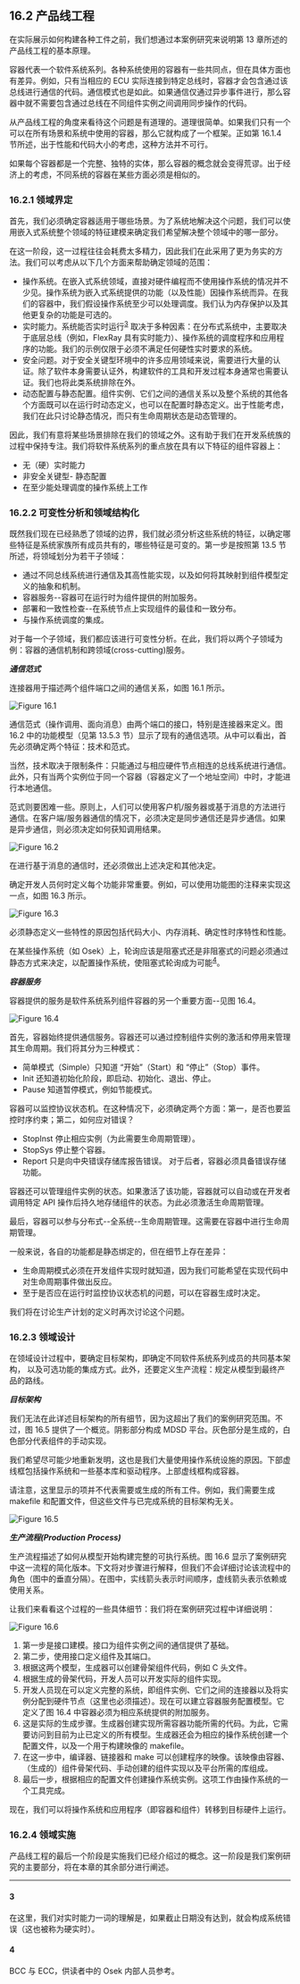 ## 16.2 产品线工程
在实际展示如何构建各种工件之前，我们想通过本案例研究来说明第 13 章所述的产品线工程的基本原理。

容器代表一个软件系统系列。各种系统使用的容器有一些共同点，但在具体方面也有差异。例如，只有当相应的 ECU 实际连接到特定总线时，容器才会包含通过该总线进行通信的代码。通信模式也是如此。如果通信仅通过异步事件进行，那么容器中就不需要包含通过总线在不同组件实例之间调用同步操作的代码。

从产品线工程的角度来看待这个问题是有道理的。道理很简单。如果我们只有一个可以在所有场景和系统中使用的容器，那么它就构成了一个框架。正如第 16.1.4 节所述，出于性能和代码大小的考虑，这种方法并不可行。

如果每个容器都是一个完整、独特的实体，那么容器的概念就会变得荒谬。出于经济上的考虑，不同系统的容器在某些方面必须是相似的。

### 16.2.1 领域界定
首先，我们必须确定容器适用于哪些场景。为了系统地解决这个问题，我们可以使用嵌入式系统整个领域的特征建模来确定我们希望解决整个领域中的哪一部分。

在这一阶段，这一过程往往会耗费太多精力，因此我们在此采用了更为务实的方法。我们可以考虑从以下几个方面来帮助确定领域的范围：
- 操作系统。在嵌入式系统领域，直接对硬件编程而不使用操作系统的情况并不少见。操作系统为嵌入式系统提供的功能（以及性能）因操作系统而异。在我们的容器中，我们假设操作系统至少可以处理调度。我们认为内存保护以及其他更复杂的功能是可选的。
- 实时能力。系统能否实时运行<sup>[3](#3)</sup> 取决于多种因素：在分布式系统中，主要取决于底层总线（例如，FlexRay 具有实时能力）、操作系统的调度程序和应用程序的功能。我们的示例仅限于必须不满足任何硬性实时要求的系统。
- 安全问题。对于安全关键型环境中的许多应用领域来说，需要进行大量的认证。除了软件本身需要认证外，构建软件的工具和开发过程本身通常也需要认证。我们也将此类系统排除在外。
- 动态配置与静态配置。组件实例、它们之间的通信关系以及整个系统的其他各个方面既可以在运行时动态定义，也可以在配置时静态定义。出于性能考虑，我们在此只讨论静态情况，而只有生命周期状态是动态管理的。

因此，我们有意将某些场景排除在我们的领域之外。这有助于我们在开发系统族的过程中保持专注。我们将软件系统系列的重点放在具有以下特征的组件容器上：
- 无（硬）实时能力
- 非安全关键型- 静态配置
- 在至少能处理调度的操作系统上工作

### 16.2.2 可变性分析和领域结构化
既然我们现在已经熟悉了领域的边界，我们就必须分析这些系统的特征，以确定哪些特征是系统家族所有成员共有的，哪些特征是可变的。第一步是按照第 13.5 节所述，将领域划分为若干子领域：
- 通过不同总线系统进行通信及其高性能实现，以及如何将其映射到组件模型定义的抽象和机制。
- 容器服务--容器可在运行时为组件提供的附加服务。
- 部署和一致性检查--在系统节点上实现组件的最佳和一致分布。
- 与操作系统调度的集成。

对于每一个子领域，我们都应该进行可变性分析。在此，我们将以两个子领域为例：容器的通信机制和跨领域(cross-cutting)服务。

***通信范式***

连接器用于描述两个组件端口之间的通信关系，如图 16.1 所示。

![Figure 16.1](../img/f16.1.png)

通信范式（操作调用、面向消息）由两个端口的接口，特别是连接器来定义。图 16.2 中的功能模型（见第 13.5.3 节）显示了现有的通信选项。从中可以看出，首先必须确定两个特征：技术和范式。

当然，技术取决于限制条件：只能通过与相应硬件节点相连的总线系统进行通信。此外，只有当两个实例位于同一个容器（容器定义了一个地址空间）中时，才能进行本地通信。

范式则要困难一些。原则上，人们可以使用客户机/服务器或基于消息的方法进行通信。在客户端/服务器通信的情况下，必须决定是同步通信还是异步通信。如果是异步通信，则必须决定如何获知调用结果。

![Figure 16.2](../img/f16.2.png)

在进行基于消息的通信时，还必须做出上述决定和其他决定。

确定开发人员何时定义每个功能非常重要。例如，可以使用功能图的注释来实现这一点，如图 16.3 所示。

![Figure 16.3](../img/f16.3.png)

必须静态定义一些特性的原因包括代码大小、内存消耗、确定性时序特性和性能。

在某些操作系统（如 Osek）上，轮询应该是阻塞式还是非阻塞式的问题必须通过静态方式来决定，以配置操作系统，使阻塞式轮询成为可能<sup>[4](#4)</sup>。

***容器服务***

容器提供的服务是软件系统系列组件容器的另一个重要方面--见图 16.4。

![Figure 16.4](../img/f16.4.png)

首先，容器始终提供通信服务。容器还可以通过控制组件实例的激活和停用来管理其生命周期。我们将其分为三种模式：
- 简单模式（Simple）只知道 “开始”（Start）和 “停止”（Stop）事件。
- Init 还知道初始化阶段，即启动、初始化、退出、停止。
- Pause 知道暂停模式，例如节能模式。

容器可以监控协议状态机。在这种情况下，必须确定两个方面：第一，是否也要监控时序约束；第二，如何应对错误？
- StopInst 停止相应实例（为此需要生命周期管理）。
- StopSys 停止整个容器。
- Report 只是向中央错误存储库报告错误。
对于后者，容器必须具备错误存储功能。

容器还可以管理组件实例的状态。如果激活了该功能，容器就可以自动或在开发者调用特定 API 操作后持久地存储组件的状态。为此必须激活生命周期管理。

最后，容器可以参与分布式--全系统--生命周期管理。这需要在容器中进行生命周期管理。

一般来说，各自的功能都是静态绑定的，但在细节上存在差异：
- 生命周期模式必须在开发组件实现时就知道，因为我们可能希望在实现代码中对生命周期事件做出反应。
- 至于是否应在运行时监控协议状态机的问题，可以在容器生成时决定。

我们将在讨论生产计划的定义时再次讨论这个问题。

### 16.2.3 领域设计
在领域设计过程中，要确定目标架构，即确定不同软件系统系列成员的共同基本架构， 以及可选功能的集成方式。此外，还要定义生产流程：规定从模型到最终产品的路线。

***目标架构***

我们无法在此详述目标架构的所有细节，因为这超出了我们的案例研究范围。不过，图 16.5 提供了一个概览。阴影部分构成 MDSD 平台。灰色部分是生成的，白色部分代表组件的手动实现。

我们希望尽可能少地重新发明，这也是我们大量使用操作系统设施的原因。下部虚线框包括操作系统和一些基本库和驱动程序。上部虚线框构成容器。

请注意，这里显示的项并不代表需要或生成的所有工件。例如，我们需要生成 makefile 和配置文件，但这些文件与已完成系统的目标架构无关。

![Figure 16.5](../img/f16.5.png)

***生产流程(Production Process)***

生产流程描述了如何从模型开始构建完整的可执行系统。图 16.6 显示了案例研究中这一流程的简化版本。下文将对步骤进行解释，但我们不会详细讨论该流程中的角色（图中的垂直分隔）。在图中，实线箭头表示时间顺序，虚线箭头表示依赖或使用关系。

让我们来看看这个过程的一些具体细节：我们将在案例研究过程中详细说明：

![Figure 16.6](../img/f16.6.png)
1. 第一步是接口建模。接口为组件实例之间的通信提供了基础。
2. 第二步，使用接口定义组件及其端口。
3. 根据这两个模型，生成器可以创建骨架组件代码，例如 C 头文件。
4. 根据生成的骨架代码，开发人员可以开发实际的组件实现。
5. 开发人员现在可以定义完整的系统，即组件实例、它们之间的连接器以及将实例分配到硬件节点（这里也必须描述）。现在可以建立容器服务配置模型。它定义了图 16.4 中容器必须为相应系统提供的附加服务。
6. 这是实际的生成步骤。生成器创建实现所需容器功能所需的代码。为此，它需要访问到目前为止已定义的所有模型。生成器还会为相应的操作系统创建一个配置文件，以及一个用于构建映像的 makefile。
7. 在这一步中，编译器、链接器和 make 可以创建程序的映像。该映像由容器、（生成的）组件骨架代码、手动创建的组件实现以及平台所需的库组成。
8. 最后一步，根据相应的配置文件创建操作系统实例。这项工作由操作系统的一个工具完成。

现在，我们可以将操作系统和应用程序（即容器和组件）转移到目标硬件上运行。

### 16.2.4 领域实施
产品线工程的最后一个阶段是实施我们已经介绍过的概念。这一阶段是我们案例研究的主要部分，将在本章的其余部分进行阐述。

---
#### 3
在这里，我们对实时能力一词的理解是，如果截止日期没有达到，就会构成系统错误（这也被称为硬实时）。

#### 4
BCC 与 ECC，供读者中的 Osek 内部人员参考。
